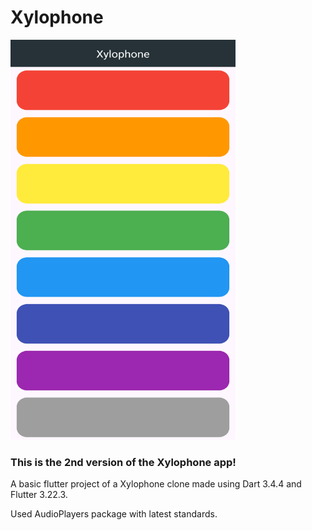 # Xylophone

<img src="https://github.com/VenusWhisper/FlutterProjects2024/blob/main/xylophone/images/Screenshot_20240731-124027.png" width="360" height="640"/>

### This is the 2nd version of the Xylophone app!

A basic flutter project of a Xylophone clone made using Dart 3.4.4 and Flutter 3.22.3.

Used AudioPlayers package with latest standards.

